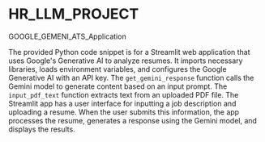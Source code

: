 # HR_LLM_PROJECT
 GOOGLE_GEMENI_ATS_Application


The provided Python code snippet is for a Streamlit web application that uses Google's Generative AI to analyze resumes. It imports necessary libraries, loads environment variables, and configures the Google Generative AI with an API key. The `get_gemini_response` function calls the Gemini model to generate content based on an input prompt. The `input_pdf_text` function extracts text from an uploaded PDF file. The Streamlit app has a user interface for inputting a job description and uploading a resume. When the user submits this information, the app processes the resume, generates a response using the Gemini model, and displays the results.

